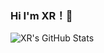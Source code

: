 ### Hi I'm XR！👋

![XR's GitHub Stats](https://github-readme-stats.vercel.app/api?username=xrrrrrrrr)


